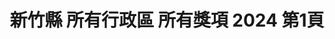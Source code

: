 ---
title: "新竹縣 所有行政區 所有獎項 2024 第1頁"
description: "新竹縣 所有行政區 所有獎項 2024 獲獎餐廳 第1頁"
keywords:
  - 美食競賽
  - 台灣美食
  - 美食精選
datePublished: "2025-06-30"
dateModified: "2025-07-05"
city: "新竹縣"
district: "所有行政區"
award: "所有獎項"
year: "2024"
page: 1
count: 7

restaurants:
  - name: "清香飲食店"
    city: "新竹縣"
    district: "關西鎮"
    address: "新竹縣關西鎮中豐路一段422號"
    phone: "035872887"
    geo: "24.791331233327252, 121.17808831922748"
    link: "新竹縣/關西鎮/清香飲食店"
    google_map: "https://maps.app.goo.gl/zeHsRpfwUyR6WpfY7"
    footinder: "https://footinder.com.tw/%e6%96%b0%e7%ab%b9%e7%b8%a3%e9%97%9c%e8%a5%bf%e9%8e%ae/89662/"
    award:
    - name: "500盤"
      year: "2024"
  - name: "首烏廚EAT"
    city: "新竹縣"
    district: "竹北市"
    address: "新竹縣竹北市成功二街31號"
    phone: "036688609"
    geo: "24.820187283396464, 121.02329568987837"
    link: "新竹縣/竹北市/首烏廚EAT"
    google_map: "https://maps.app.goo.gl/xk4nBoghWkthcgor6"
    footinder: "https://footinder.com.tw/%E6%96%B0%E7%AB%B9%E7%B8%A3%E7%AB%B9%E5%8C%97%E5%B8%82/127911/"
    award:
    - name: "500盤"
      year: "2024"
  - name: "鮨安"
    city: "新竹縣"
    district: "竹北市"
    address: "新竹縣竹北市嘉豐南路一段62號"
    phone: "0919110613"
    geo: "24.81105080518, 121.03408765039525"
    link: "新竹縣/竹北市/鮨安"
    google_map: "https://maps.app.goo.gl/LpRGLAPYyLjn7H4P9"
    footinder: "https://footinder.com.tw/%e6%96%b0%e7%ab%b9%e7%b8%a3%e7%ab%b9%e5%8c%97%e5%b8%82/362175/"
    award:
    - name: "500盤"
      year: "2024"
  - name: "悅鄉田園"
    city: "新竹縣"
    district: "峨眉鄉"
    address: "新竹縣峨眉鄉竹49鄉道"
    phone: "035800576"
    geo: "24.685387154382493, 121.01047050321395"
    link: "新竹縣/峨眉鄉/悅鄉田園"
    google_map: "https://maps.app.goo.gl/wD4hkeVqwrR5Yc8G9"
    footinder: "https://footinder.com.tw/%E6%96%B0%E7%AB%B9%E7%B8%A3%E5%B3%A8%E7%9C%89%E9%84%89/74805/"
    award:
    - name: "500盤"
      year: "2024"
  - name: "Piccola Enoteca 彼刻義式餐酒館"
    city: "新竹縣"
    district: "竹北市"
    address: "新竹縣竹北市成功二街102號"
    phone: "036688313"
    geo: "24.81947736215569, 121.0245357659529"
    link: "新竹縣/竹北市/Piccola_Enoteca_彼刻義式餐酒館"
    google_map: "https://maps.app.goo.gl/L1m4HeEY3kjTJ5cR8"
    footinder: "https://footinder.com.tw/%E6%96%B0%E7%AB%B9%E7%B8%A3%E7%AB%B9%E5%8C%97%E5%B8%82/158621/"
    award:
    - name: "500盤"
      year: "2024"
  - name: "岩漿漢方麻辣火鍋-竹北復興店"
    city: "新竹縣"
    district: "竹北市"
    address: "302新竹縣竹北市復興一街236號"
    phone: "036579651"
    geo: "24.812706021584972, 121.03344953366965"
    link: "新竹縣/竹北市/岩漿漢方麻辣火鍋-竹北復興店"
    google_map: "https://maps.app.goo.gl/EB45HNLJBzzC2Vfo6"
    footinder: "https://footinder.com.tw/%e6%96%b0%e7%ab%b9%e7%b8%a3%e7%ab%b9%e5%8c%97%e5%b8%82/123043/"
    award:
    - name: "台北國際牛肉麵節"
      year: "2024"
  - name: "岩漿漢方麻辣火鍋-竹東明星店"
    city: "新竹縣"
    district: "竹東鎮"
    address: "310新竹縣竹東鎮明星一路110號"
    phone: "035821318"
    geo: "24.774727749029456, 121.05453339218039"
    link: "新竹縣/竹東鎮/岩漿漢方麻辣火鍋-竹東明星店"
    google_map: "https://maps.app.goo.gl/EckBtSjE9T2D5jdK6"
    footinder: "https://footinder.com.tw/%e6%96%b0%e7%ab%b9%e7%b8%a3%e7%ab%b9%e6%9d%b1%e9%8e%ae/84846/"
    award:
    - name: "台北國際牛肉麵節"
      year: "2024"
---